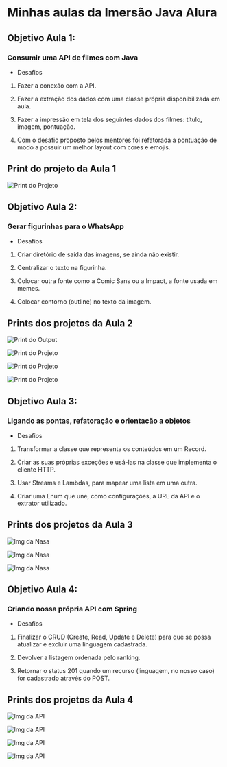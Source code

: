 # Minhas aulas da Imersão Java Alura

## Objetivo Aula 1:

### Consumir uma API de filmes com Java

- Desafios

1. Fazer a conexão com a API.

2. Fazer a extração dos dados com uma classe própria disponibilizada em aula.

3. Fazer a impressão em tela dos seguintes dados dos filmes: título, imagem, pontuação.

4. Com o desafio proposto pelos mentores foi refatorada a pontuação de modo a possuir um
melhor layout com cores e emojis.

## Print do projeto da Aula 1

![Print do Projeto](img/print.png)


## Objetivo Aula 2:

### Gerar figurinhas para o WhatsApp

- Desafios

1. Criar diretório de saída das imagens, se ainda não existir.

2. Centralizar o texto na figurinha.

3. Colocar outra fonte como a Comic Sans ou a Impact, a fonte usada em memes.

4. Colocar contorno (outline) no texto da imagem.

## Prints dos projetos da Aula 2

![Print do Output](img/printA2.png)

![Print do Projeto](img/printTopzera.png)

![Print do Projeto](img/printMuitoBom.png)

![Print do Projeto](img/printBom.png)


## Objetivo Aula 3:

### Ligando as pontas, refatoração e orientacão a objetos

- Desafios

1. Transformar a classe que representa os conteúdos em um Record.

2. Criar as suas próprias exceções e usá-las na classe que implementa o cliente HTTP.

3. Usar Streams e Lambdas, para mapear uma lista em uma outra.

4. Criar uma Enum que une, como configurações, a URL da API e o extrator utilizado.

## Prints dos projetos da Aula 3

![Img da Nasa](img/luaA3.png)

![Img da Nasa](img/galaxyA3.png)

![Img da Nasa](img/pedraA3.png)


## Objetivo Aula 4:

### Criando nossa própria API com Spring

- Desafios

1. Finalizar o CRUD (Create, Read, Update e Delete) para que se possa atualizar e excluir uma linguagem cadastrada.

2. Devolver a listagem ordenada pelo ranking.

3. Retornar o status 201 quando um recurso (linguagem, no nosso caso) for cadastrado através do POST.

## Prints dos projetos da Aula 4

![Img da API](img/api.png)

![Img da API](img/java.png)

![Img da API](img/python.png)

![Img da API](img/csharp.png)
